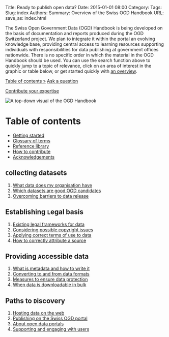 Title: Ready to publish open data?
Date: 2015-01-01 08:00
Category:
Tags:
Slug: index
Authors:
Summary: Overview of the Swiss OGD Handbook
URL:
save_as: index.html


The Swiss Open Government Data (OGD) Handbook is being developed on the basis of documentation and reports produced during the OGD Switzerland project. We plan to integrate it within the portal an evolving knowledge base, providing central access to learning resources supporting individuals with responsibilities for data publishing at government offices nationwide.
There is no specific order in which the material in the OGD Handbook should be used. You can use the search function above to quickly jump to a topic of relevance, click on an area of interest in the graphic or table below, or get started quickly with [an overview](intro).

<a class="btn btn-primary btn-large" href="#contents">Table of contents »</a>
<a class="btn btn-success" href="/en/contact" role="button">Ask a question</a>
<!--<a class="btn btn-warning btn-large" href="#" disabled>Download as PDF</a>-->
<a class="btn btn-info btn-large" href="http://www.ogdhandbook.ch#survey">Contribute your expertise</a>

![A top-down visual of the OGD Handbook](/images/splash-2015-11-04.png)

<a name="contents"></a>
# <i class="fa fa-book fa-sm" style="font-size: 1em; color:#009688"></i> Table of contents

- [Getting started](/handbook/intro)
- [Glossary of terms](/handbook/glossary)
- [Reference library](/library/references)
- [How to contribute](pages/howto)
- [Acknowledgements](pages/thanks)

## ``C``ollecting datasets

1. [What data does my organisation have](/handbook/inventory)
1. [Which datasets are good OGD candidates](/handbook/criteria)
1. [Overcoming barriers to data release](/handbook/barriers)

## Establishing ``L``egal basis

1. [Existing legal frameworks for data](/handbook/legal)
1. [Considering possible copyright issues](/handbook/copyright)
1. [Applying correct terms of use to data](/handbook/terms)
1. [How to correctly attribute a source](/handbook/attribution)

## Providing ``A``ccessible data

1. [What is metadata and how to write it](/handbook/metadata)
1. [Converting to and from data formats](/handbook/formats)
1. [Measures to ensure data protection](/handbook/privacy)
1. [When data is downloadable in bulk](/handbook/bulk)

## Paths to ``D``iscovery

1. [Hosting data on the web](/handbook/hosting)
1. [Publishing on the Swiss OGD portal](/handbook/ch-ogd)
1. [About open data portals](/handbook/ogd-portals)
1. [Supporting and engaging with users](/handbook/support)
